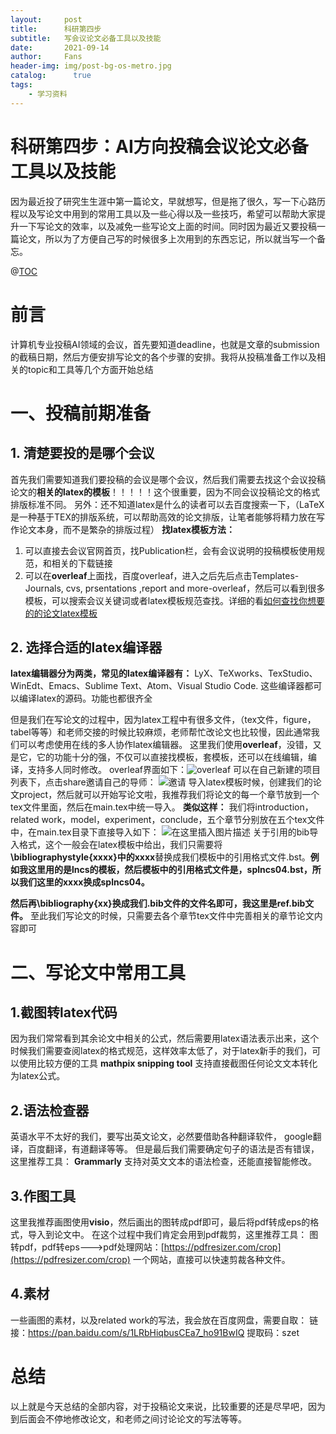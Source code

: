 ```yaml
---
layout:     post
title:      科研第四步
subtitle:   写会议论文必备工具以及技能
date:       2021-09-14
author:     Fans
header-img: img/post-bg-os-metro.jpg
catalog: 	  true
tags:
    - 学习资料
---
```


# 科研第四步：AI方向投稿会议论文必备工具以及技能
因为最近投了研究生生涯中第一篇论文，早就想写，但是拖了很久，写一下心路历程以及写论文中用到的常用工具以及一些心得以及一些技巧，希望可以帮助大家提升一下写论文的效率，以及减免一些写论文上面的时间。同时因为最近又要投稿一篇论文，所以为了方便自己写的时候很多上次用到的东西忘记，所以就当写一个备忘。

@[TOC](文章目录)
# 前言
计算机专业投稿AI领域的会议，首先要知道deadline，也就是文章的submission的截稿日期，然后方便安排写论文的各个步骤的安排。我将从投稿准备工作以及相关的topic和工具等几个方面开始总结


# 一、投稿前期准备
## 1. 清楚要投的是哪个会议
首先我们需要知道我们要投稿的会议是哪个会议，然后我们需要去找这个会议投稿论文的**相关的latex的模板**！！！！！这个很重要，因为不同会议投稿论文的格式排版标准不同。
另外：还不知道latex是什么的读者可以去百度搜索一下，（LaTeX是一种基于ΤΕΧ的排版系统，可以帮助高效的论文排版，让笔者能够将精力放在写作论文本身，而不是繁杂的排版过程）
**找latex模板方法：**
1. 可以直接去会议官网首页，找Publication栏，会有会议说明的投稿模板使用规范，和相关的下载链接
2. 可以在**overleaf**上面找，百度overleaf，进入之后先后点击Templates-Journals, cvs, prsentations ,report and more-overleaf，然后可以看到很多模板，可以搜索会议关键词或者latex模板规范查找。详细的看[如何查找你想要的的论文latex模板](https://jingyan.baidu.com/article/3ea51489b1dae752e61bba38.html)
## 2. 选择合适的latex编译器
**latex编辑器分为两类，常见的latex编译器有：**
LyX、TeXworks、TexStudio、WinEdt、Emacs、Sublime Text、Atom、Visual Studio Code.
这些编译器都可以编译latex的源码。功能也都很齐全

但是我们在写论文的过程中，因为latex工程中有很多文件，（tex文件，figure，tabel等等）和老师交接的时候比较麻烦，老师帮忙改论文也比较慢，因此通常我们可以考虑使用在线的多人协作latex编辑器。
这里我们使用**overleaf**，没错，又是它，它的功能十分的强，不仅可以直接找模板，套模板，还可以在线编辑，编译，支持多人同时修改。
overleaf界面如下：![overleaf](https://img-blog.csdnimg.cn/988e06f78acf4bb2bf624ea67ba5479f.png?x-oss-process=image/watermark,type_ZmFuZ3poZW5naGVpdGk,shadow_10,text_aHR0cHM6Ly9ibG9nLmNzZG4ubmV0L2ZzMTM0MTgyNTEzNw==,size_16,color_FFFFFF,t_70)
可以在自己新建的项目列表下，点击share邀请自己的导师：
![邀请](https://img-blog.csdnimg.cn/d70cea3b424b4ac0aed94eef679af898.png)
导入latex模板时候，创建我们的论文project，然后就可以开始写论文啦，我推荐我们将论文的每一个章节放到一个tex文件里面，然后在main.tex中统一导入。
**类似这样：**
我们将introduction，related work，model，experiment，conclude，五个章节分别放在五个tex文件中，在main.tex目录下直接导入如下：
![在这里插入图片描述](https://img-blog.csdnimg.cn/1c398b8733654283b0eb9574b008b1db.png?x-oss-process=image/watermark,type_ZmFuZ3poZW5naGVpdGk,shadow_10,text_aHR0cHM6Ly9ibG9nLmNzZG4ubmV0L2ZzMTM0MTgyNTEzNw==,size_16,color_FFFFFF,t_70)
关于引用的bib导入格式，这个一般会在latex模板中给出，我们只需要将
**\bibliographystyle{xxxx}**中的**xxxx**替换成我们模板中的引用格式文件.bst。**例如我这里用的是lncs的模板，然后模板中的引用格式文件是，splncs04.bst，所以我们这里的xxxx换成splncs04。**

**然后再\bibliography{xx}换成我们.bib文件的文件名即可，我这里是ref.bib文件。**
至此我们写论文的时候，只需要去各个章节tex文件中完善相关的章节论文内容即可






# 二、写论文中常用工具
## 1.截图转latex代码
因为我们常常看到其余论文中相关的公式，然后需要用latex语法表示出来，这个时候我们需要查阅latex的格式规范，这样效率太低了，对于latex新手的我们，可以使用比较方便的工具
**mathpix snipping tool**
支持直接截图任何论文文本转化为latex公式。
## 2.语法检查器
英语水平不太好的我们，要写出英文论文，必然要借助各种翻译软件，
google翻译，百度翻译，有道翻译等等。
但是最后我们需要确定句子的语法是否有错误，这里推荐工具：
**Grammarly**
支持对英文文本的语法检查，还能直接智能修改。
## 3.作图工具
这里我推荐画图使用**visio**，然后画出的图转成pdf即可，最后将pdf转成eps的格式，导入到论文中。
在这个过程中我们肯定会用到pdf裁剪，这里推荐工具：
图转pdf，pdf转eps--->pdf处理网站：[https://pdfresizer.com/crop](https://pdfresizer.com/crop)
一个网站，直接可以快速剪裁各种文件。
## 4.素材
一些画图的素材，以及related work的写法，我会放在百度网盘，需要自取：
链接：https://pan.baidu.com/s/1LRbHiqbusCEa7_ho91BwIQ 
提取码：szet

# 总结
以上就是今天总结的全部内容，对于投稿论文来说，比较重要的还是尽早吧，因为到后面会不停地修改论文，和老师之间讨论论文的写法等等。